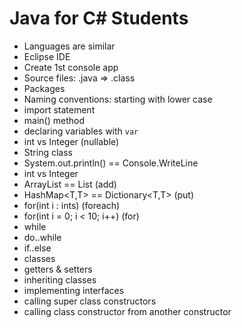 # Java for C# Students

* Languages are similar
* Eclipse IDE
* Create 1st console app
* Source files: .java => .class
* Packages
* Naming conventions: starting with lower case
* import statement
* main() method
* declaring variables with `var`
* int vs Integer (nullable)
* String class
* System.out.println() == Console.WriteLine
* int vs Integer
* ArrayList<T> == List<T> (add)
* HashMap<T,T> == Dictionary<T,T> (put)
* for(int i : ints) (foreach)
* for(int i = 0; i < 10; i++) (for)
* while
* do..while
* if..else
* classes
* getters & setters
* inheriting classes
* implementing interfaces
* calling super class constructors
* calling class constructor from another constructor